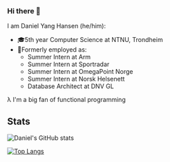 ### Hi there 👋
I am Daniel Yang Hansen (he/him): 
- 🎓5th year Computer Science at NTNU, Trondheim
- 💼Formerly employed as:
  - Summer Intern at Arm
  - Summer Intern at Sportradar
  - Summer Intern at OmegaPoint Norge
  - Summer Intern at Norsk Helsenett
  - Database Architect at DNV GL
  
λ I'm a big fan of functional programming 


## Stats

![Daniel's GitHub stats](https://github-readme-stats.vercel.app/api?username=danielyanghansen&bg_color=30,0be059,14bacc&title_color=fff&text_color=fff&count_private=true)

[![Top Langs](https://github-readme-stats.vercel.app/api/top-langs/?username=danielyanghansen&bg_color=30,0be059,14bacc&title_color=fff&text_color=fff&layout=compact&card_width=450&exclude_repo=Sportradar-Event-Bonanza)](https://github.com/anuraghazra/github-readme-stats)

